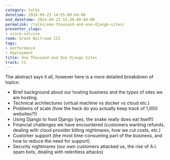 ```yaml
---
category: talks
datetime: 2024-09-23 14:55:00-04:00
end_datetime: 2024-09-23 15:20:00-04:00
permalink: /talks/one-thousand-and-one-django-sites/
presenter_slugs:
- vince-salvino
room: Grand Ballroom III
tags:
- performance
- deployment
title: One Thousand and One Django Sites
track: t1
---
```


The abstract says it all, however here is a more detailed breakdown of topics:
* Brief background about our hosting business and the types of sites we are hosting.
* Technical architectures (virtual machine vs docker vs cloud etc.)
* Problems of scale (how the heck do you actually keep track of 1,000 websites?!)
* Using Django to host Django (yes, the snake really does eat itself!)
* Financial challenges we have encountered (customers wanting refunds, dealing with cloud provider billing nightmares, how we cut costs, etc.)
* Customer support (the most time-consuming part of the business, and how to reduce the need for support).
* Security nightmares (our own customers attacked us, the rise of A.I. spam bots, dealing with relentless attacks)